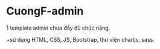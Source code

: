 # CuongF-admin

1 template admin chưa đầy đủ chức năng,

+sử dụng HTML, CSS, JS, Bootstrap, thư viện chartjs, sass.
